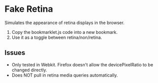 Fake Retina
===========

Simulates the appearance of retina displays in the browser.


1) Copy the bookmarklet.js code into a new bookmark.
2) Use it as a toggle between retina/non/retina.

## Issues

- Only tested in Webkit. Firefox doesn't allow the devicePixelRatio to be changed directly.
- Does NOT pull in retina media queries automatically.
